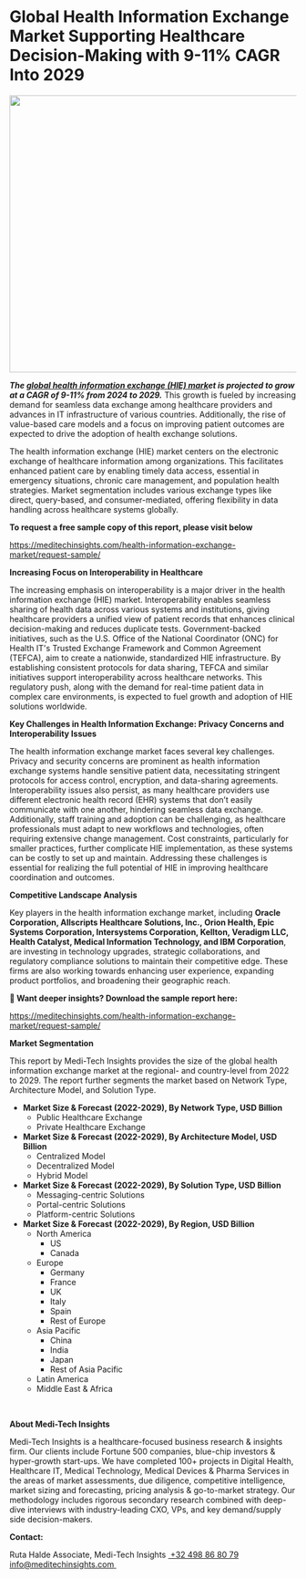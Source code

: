 <H1> Global Health Information Exchange Market Supporting Healthcare Decision-Making with 9-11% CAGR Into 2029 </H1>
<img class="alignnone size-full wp-image-1427" src="http://dailyinvestorhub.com/wp-content/uploads/2025/03/Health-Information-Exchange-Market.png" alt="" width="884" height="486" />

<strong><em>The </em></strong><a href="https://meditechinsights.com/health-information-exchange-market/"><strong><em>global health information exchange (HIE) mark</em></strong></a><strong><em>et is projected to grow at a CAGR of 9-11% from 2024 to 2029.</em></strong> This growth is fueled by increasing demand for seamless data exchange among healthcare providers and advances in IT infrastructure of various countries. Additionally, the rise of value-based care models and a focus on improving patient outcomes are expected to drive the adoption of health exchange solutions.

The health information exchange (HIE) market centers on the electronic exchange of healthcare information among organizations. This facilitates enhanced patient care by enabling timely data access, essential in emergency situations, chronic care management, and population health strategies. Market segmentation includes various exchange types like direct, query-based, and consumer-mediated, offering flexibility in data handling across healthcare systems globally.

<strong>To request a free sample copy of this report, please visit below</strong>

<a href="https://meditechinsights.com/health-information-exchange-market/request-sample/">https://meditechinsights.com/health-information-exchange-market/request-sample/</a>

<strong>Increasing Focus on Interoperability in Healthcare</strong>

The increasing emphasis on interoperability is a major driver in the health information exchange (HIE) market. Interoperability enables seamless sharing of health data across various systems and institutions, giving healthcare providers a unified view of patient records that enhances clinical decision-making and reduces duplicate tests. Government-backed initiatives, such as the U.S. Office of the National Coordinator (ONC) for Health IT's Trusted Exchange Framework and Common Agreement (TEFCA), aim to create a nationwide, standardized HIE infrastructure. By establishing consistent protocols for data sharing, TEFCA and similar initiatives support interoperability across healthcare networks. This regulatory push, along with the demand for real-time patient data in complex care environments, is expected to fuel growth and adoption of HIE solutions worldwide.

<strong>Key Challenges in Health Information Exchange: Privacy Concerns and Interoperability Issues</strong>

The health information exchange market faces several key challenges. Privacy and security concerns are prominent as health information exchange systems handle sensitive patient data, necessitating stringent protocols for access control, encryption, and data-sharing agreements. Interoperability issues also persist, as many healthcare providers use different electronic health record (EHR) systems that don’t easily communicate with one another, hindering seamless data exchange. Additionally, staff training and adoption can be challenging, as healthcare professionals must adapt to new workflows and technologies, often requiring extensive change management. Cost constraints, particularly for smaller practices, further complicate HIE implementation, as these systems can be costly to set up and maintain. Addressing these challenges is essential for realizing the full potential of HIE in improving healthcare coordination and outcomes.

<strong>Competitive Landscape Analysis</strong>

Key players in the health information exchange market, including <strong>Oracle Corporation, Allscripts Healthcare Solutions, Inc., Orion Health, Epic Systems Corporation, Intersystems Corporation, Kellton, Veradigm LLC, Health Catalyst, Medical Information Technology, and IBM Corporation</strong>, are investing in technology upgrades, strategic collaborations, and regulatory compliance solutions to maintain their competitive edge. These firms are also working towards enhancing user experience, expanding product portfolios, and broadening their geographic reach.

<strong>🔗 Want deeper insights? Download the sample report here: </strong>

<a href="https://meditechinsights.com/health-information-exchange-market/request-sample/">https://meditechinsights.com/health-information-exchange-market/request-sample/</a>

<strong>Market Segmentation</strong>

This report by Medi-Tech Insights provides the size of the global health information exchange market at the regional- and country-level from 2022 to 2029. The report further segments the market based on Network Type, Architecture Model, and Solution Type.
<ul>
 	<li><strong>Market Size &amp; Forecast (2022-2029), By Network Type, USD Billion</strong>
<ul>
 	<li>Public Healthcare Exchange</li>
 	<li>Private Healthcare Exchange</li>
</ul>
</li>
 	<li><strong>Market Size &amp; Forecast (2022-2029), By Architecture Model, USD Billion</strong>
<ul>
 	<li>Centralized Model</li>
 	<li>Decentralized Model</li>
 	<li>Hybrid Model</li>
</ul>
</li>
 	<li><strong>Market Size &amp; Forecast (2022-2029), By Solution Type, USD Billion</strong>
<ul>
 	<li>Messaging-centric Solutions</li>
 	<li>Portal-centric Solutions</li>
 	<li>Platform-centric Solutions</li>
</ul>
</li>
 	<li><strong>Market Size &amp; Forecast (2022-2029), By Region, USD Billion</strong>
<ul>
 	<li>North America
<ul>
 	<li>US</li>
 	<li>Canada</li>
</ul>
</li>
 	<li>Europe
<ul>
 	<li>Germany</li>
 	<li>France</li>
 	<li>UK</li>
 	<li>Italy</li>
 	<li>Spain</li>
 	<li>Rest of Europe</li>
</ul>
</li>
 	<li>Asia Pacific
<ul>
 	<li>China</li>
 	<li>India</li>
 	<li>Japan</li>
 	<li>Rest of Asia Pacific</li>
</ul>
</li>
 	<li>Latin America</li>
 	<li>Middle East &amp; Africa</li>
</ul>
</li>
</ul>
&nbsp;

<strong>About Medi-Tech Insights</strong>

Medi-Tech Insights is a healthcare-focused business research &amp; insights firm. Our clients include Fortune 500 companies, blue-chip investors &amp; hyper-growth start-ups. We have completed 100+ projects in Digital Health, Healthcare IT, Medical Technology, Medical Devices &amp; Pharma Services in the areas of market assessments, due diligence, competitive intelligence, market sizing and forecasting, pricing analysis &amp; go-to-market strategy. Our methodology includes rigorous secondary research combined with deep-dive interviews with industry-leading CXO, VPs, and key demand/supply side decision-makers.

<strong>Contact:</strong>

Ruta Halde
Associate, Medi-Tech Insights
<u> +32 498 86 80 79
</u><a href="mailto:info@meditechinsights.com">info@meditechinsights.com</a><u> </u>
